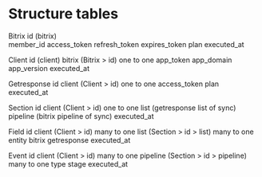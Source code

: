 # Structure tables
Bitrix
    id                      (bitrix)       
    member_id
    access_token
    refresh_token
    expires_token
    plan
    executed_at

Client
    id                      (client)
    bitrix                  (Bitrix > id) one to one
    app_token
    app_domain
    app_version
    executed_at

Getresponse
    id
    client                  (Client > id) one to one
    access_token
    plan
    executed_at

Section
    id 
    client                  (Client > id) one to one
    list                    (getresponse list of sync)
    pipeline                (bitrix pipeline of sync)
    executed_at

Field
    id
    client                  (Client > id) many to one
    list                    (Section > id > list) many to one
    entity
    bitrix
    getresponse
    executed_at

Event
    id 
    client                  (Client > id) many to one
    pipeline                (Section > id > pipeline) many to one
    type
    stage
    executed_at